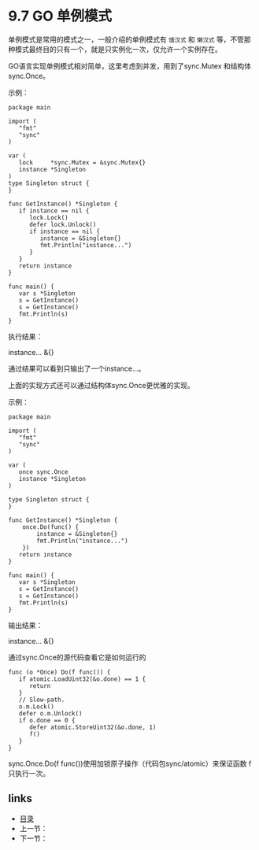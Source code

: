

# 9.7 GO 单例模式

单例模式是常用的模式之一，一般介绍的单例模式有  `饿汉式` 和 `懒汉式` 等，不管那种模式最终目的只有一个，就是只实例化一次，仅允许一个实例存在。

GO语言实现单例模式相对简单，这里考虑到并发，用到了sync.Mutex 和结构体sync.Once。

示例：



```
package main

import (
   "fmt"
   "sync"
)

var (
   lock     *sync.Mutex = &sync.Mutex{}
   instance *Singleton
)
type Singleton struct {
}

func GetInstance() *Singleton {
   if instance == nil {
      lock.Lock()
      defer lock.Unlock()
      if instance == nil {
         instance = &Singleton{}
         fmt.Println("instance...")
      }
   }
   return instance
}

func main() {
   var s *Singleton
   s = GetInstance()
   s = GetInstance()
   fmt.Println(s)
}
```

执行结果：

instance...
&{}

通过结果可以看到只输出了一个instance...。

上面的实现方式还可以通过结构体sync.Once更优雅的实现。

示例：

```
package main

import (
   "fmt"
   "sync"
)

var (
   once sync.Once
   instance *Singleton
)

type Singleton struct {
}

func GetInstance() *Singleton {
	once.Do(func() {
		instance = &Singleton{}
		fmt.Println("instance...")
	})
   return instance
}

func main() {
   var s *Singleton
   s = GetInstance()
   s = GetInstance()
   fmt.Println(s)
}
```

输出结果：

instance...
&{}

通过sync.Once的源代码查看它是如何运行的

```
func (o *Once) Do(f func()) {
   if atomic.LoadUint32(&o.done) == 1 {
      return
   }
   // Slow-path.
   o.m.Lock()
   defer o.m.Unlock()
   if o.done == 0 {
      defer atomic.StoreUint32(&o.done, 1)
      f()
   }
}
```



sync.Once.Do(f func())使用加锁原子操作（代码包sync/atomic）来保证函数 f 只执行一次。



## links

- [目录](https://github.com/guyan0319/golang_development_notes/blob/master/zh/preface.md)
- 上一节：
- 下一节：

